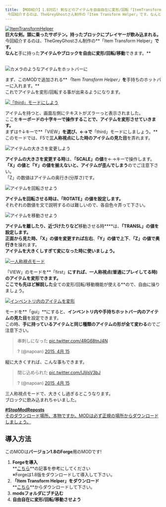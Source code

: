 ```yaml
---
title: 【MOD紹介】1.8対応! 剣などのアイテムを自由自在に変形/回転「ItemTransformHelper」
 今回紹介するのは、TheGreyGhostさん制作の「Item Transform Helper」です。なんと手に持ったアイテムやブロックを自由に変形/回転/移動できます。
---
```


[![ItemTransformHelper](https://cdn-ak.f.st-hatena.com/images/fotolife/s/sasigume/20210208/20210208164850.png)](#e/6/e6c0e0ff.png "ItemTransformHelper")  
**巨大な剣。頭に乗ったサボテン。持ったブロックにプレイヤーが飲み込まれる。**  
今回紹介するのは、TheGreyGhostさん制作の**「Item Transform Helper」**です。  
なんと**手に持った**アイテムやブロックを自由に変形/回転/移動**できます。**

   
![カメラのようなアイテムをホットバーに](https://cdn-ak.f.st-hatena.com/images/fotolife/s/sasigume/20210208/20210208130557.jpg)

まず、このMODで追加される**_「Item Transform Helper」_**を**手持ちのホットバーに入れます。**  
これでアイテムを変形/回転する事が出来るようになります。

[![「third」モードにしよう](https://cdn-ak.f.st-hatena.com/images/fotolife/s/sasigume/20210208/20210208142612.png)](#6/8/681c5c7a.png "「third」モードにしよう")

アイテムを持つと、画面左側にテキストがズラーっと表示されました。  
ここを**キーボードの十字キーで操作することで、アイテムを変形させていきます。**  
まずは↑↓キーで**「VIEW」**を選び、←→で**「third」モードにしましょう。**  
このモードでは、F5で**三人称視点にした時のアイテムの見た目**を弄れます。

![アイテムの大きさを変更しよう](https://cdn-ak.f.st-hatena.com/images/fotolife/s/sasigume/20210208/20210208164649.png)

**アイテムの大きさを変更する時**は、**「SCALE」の値**を←→キーで操作します。  
**「X」の値と「Y」の値を揃えないと、アイテムが歪んでしまう**のでご注意下さい。  
「Z」の数値はアイテムの奥行き(分厚さ)です。

![アイテムを回転させよう](https://cdn-ak.f.st-hatena.com/images/fotolife/s/sasigume/20210208/20210208125432.png)

**アイテムを回転させる時は、「ROTATE」の値を設定します。**  
それぞれの数値を文で説明するのは難しいので、各自色々弄って下さい。

![アイテムを移動させよう](https://cdn-ak.f.st-hatena.com/images/fotolife/s/sasigume/20210208/20210208180046.png)

**アイテムを離したり、近づけたりなど**移動させる時****は、**「TRANSL」**の値を設定します。  
正面から見た時、**「X」の値を変更すれば左右**、**「Y」の値で上下**、**「Z」の値で奥行き**を操れます。  
**アイテムを大きくしすぎて変になった時に使いましょう。**

[![一人称視点モード](https://cdn-ak.f.st-hatena.com/images/fotolife/s/sasigume/20210208/20210208162148.png)](#d/7/d7266a7b.png "一人称視点モード")

「VIEW」のモードを**「first」**にすれば、**一人称視点(普通にプレイしてる時)のアイテムを変形できます。**  
ここでも先ほど解説した**全ての変形/回転/移動機能が使える**ので、自由に操りましょう。

[![インベントリ内のアイテムを変形](https://cdn-ak.f.st-hatena.com/images/fotolife/s/sasigume/20210208/20210208141351.jpg)](#5/c/5cd65a03.jpg "インベントリ内のアイテムを変形")

モードを**「gui」**にすると、**インベントリ内や手持ちホットバー内のアイテムの見た目**を設定できます。  
この時、**手に持っているアイテムと同じ種類のアイテムの形が全て変わる**のでご注意下さい。

> 串刺しになった [pic.twitter.com/4RG68tnJ4N](http://t.co/4RG68tnJ4N)
> 
> ? (@napoan) [2015, 4月 15](https://twitter.com/napoan/status/588352329037979648)

  
縦に大きくすれば、こんな事もできます。

> 閉じ込められた [pic.twitter.com/lJljlsV3bJ](http://t.co/lJljlsV3bJ)
> 
> ? (@napoan) [2015, 4月 15](https://twitter.com/napoan/status/588354161831378945)

  
三人称視点モードで、大きくし過ぎるとこうなります。  
ブロックに飲み込まれちゃいました。

[**#StopModReposts**  
そのダウンロード場所、本物ですか。MODは必ず正規の場所からダウンロードしましょう。](https://www.napoan.com/stop-mod-reposts/)

## 導入方法

このMODは**バージョン1.8のForge**用のMODです!

1.  **Forgeを導入**  
    **[こちら](/new-way-to-install-mod/#forge-inst)**の記事を参考にしてください  
    ※Forgeは1.8版をダウンロードして導入して下さい。
2.  **「Item Transform Helper」をダウンロード**  
    **[こちら](http://www.minecraftforum.net/forums/mapping-and-modding/minecraft-mods/2342078-item-transform-helper-interactively-rotate-scale "「Item Transform Helper」のダウンロード")**からダウンロードして下さい。
3.  **modsフォルダにブチ込む** 
4.  **自由自在に変形/回転/移動させよう**
